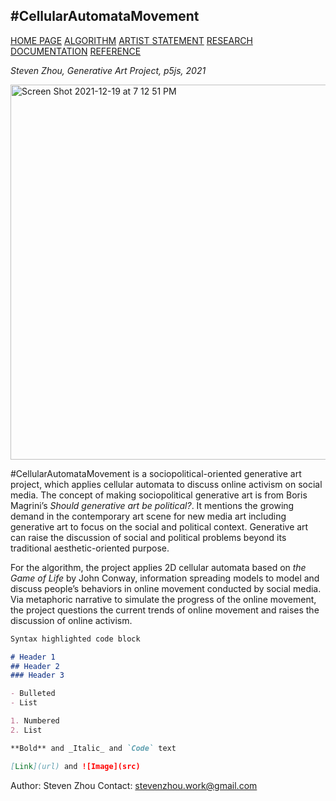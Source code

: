 ## #CellularAutomataMovement

[HOME PAGE]()  [ALGORITHM]()  [ARTIST STATEMENT]()  [RESEARCH]()  [DOCUMENTATION]()  [REFERENCE]()

_Steven Zhou, Generative Art Project, p5js, 2021_

<img width="600" alt="Screen Shot 2021-12-19 at 7 12 51 PM" src="https://user-images.githubusercontent.com/89897082/146672997-1a94e431-c6e7-443b-ac5c-054af11a7c9a.png">

#CellularAutomataMovement is a sociopolitical-oriented generative art project, which applies cellular automata to discuss online activism on social media. The concept of making sociopolitical generative art is from Boris Magrini’s _Should generative art be political?_. It mentions the growing demand in the contemporary art scene for new media art including generative art to focus on the social and political context. Generative art can raise the discussion of social and political problems beyond its traditional aesthetic-oriented purpose. 

For the algorithm, the project applies 2D cellular automata based on _the Game of Life_ by John Conway, information spreading models to model and discuss people’s behaviors in online movement conducted by social media. Via metaphoric narrative to simulate the progress of the online movement, the project questions the current trends of online movement and raises the discussion of online activism.

```markdown
Syntax highlighted code block

# Header 1
## Header 2
### Header 3

- Bulleted
- List

1. Numbered
2. List

**Bold** and _Italic_ and `Code` text

[Link](url) and ![Image](src)
```

Author: Steven Zhou
Contact: stevenzhou.work@gmail.com
